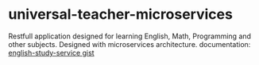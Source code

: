 # universal-teacher-microservices
Restfull application designed for learning English, Math, Programming and other subjects. Designed with microservices architecture.
documentation:  
[english-study-service gist](https://gist.github.com/TexHaPb85/ab0f6ee729e15a67a2c2d18acc87bc82)
